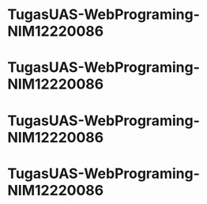 # TugasUAS-WebPrograming-NIM12220086
# TugasUAS-WebPrograming-NIM12220086
# TugasUAS-WebPrograming-NIM12220086
# TugasUAS-WebPrograming-NIM12220086
